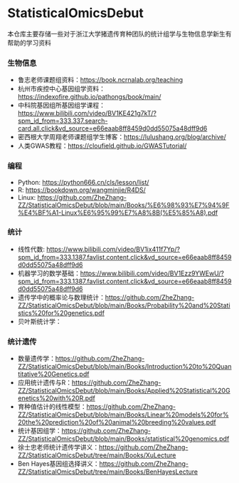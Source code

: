 # StatisticalOmicsDebut

本仓库主要存储一些对于浙江大学猪遗传育种团队的统计组学与生物信息学新生有帮助的学习资料

### 生物信息

+ 鲁志老师课题组资料：https://book.ncrnalab.org/teaching
+ 杭州市疾控中心基因组学资料：https://indexofire.github.io/pathongs/book/main/
+ 中科院基因组所基因组学课程：https://www.bilibili.com/video/BV1KE421g7kT/?spm_id_from=333.337.search-card.all.click&vd_source=e66eaab8ff8459d0dd55075a48dff9d6
+ 密西根大学周翔老师课题组学生博客：https://lulushang.org/blog/archive/
+ 人类GWAS教程：https://cloufield.github.io/GWASTutorial/

### 编程

+ Python: https://python666.cn/cls/lesson/list/
+ R: https://bookdown.org/wangminjie/R4DS/
+ Linux: https://github.com/ZheZhang-ZZ/StatisticalOmicsDebut/blob/main/Books/%E6%98%93%E7%94%9F%E4%BF%A1-Linux%E6%95%99%E7%A8%8B(%E5%85%A8).pdf

### 统计

+ 线性代数: https://www.bilibili.com/video/BV1ix411f7Yp/?spm_id_from=333.1387.favlist.content.click&vd_source=e66eaab8ff8459d0dd55075a48dff9d6
+ 机器学习的数学基础：https://www.bilibili.com/video/BV1Ezz9YWEwU/?spm_id_from=333.1387.favlist.content.click&vd_source=e66eaab8ff8459d0dd55075a48dff9d6
+ 遗传学中的概率论与数理统计：https://github.com/ZheZhang-ZZ/StatisticalOmicsDebut/blob/main/Books/Probability%20and%20Statistics%20for%20genetics.pdf
+ 贝叶斯统计学：

### 统计遗传

+ 数量遗传学：https://github.com/ZheZhang-ZZ/StatisticalOmicsDebut/blob/main/Books/Introduction%20to%20Quantitative%20Genetics.pdf
+ 应用统计遗传与R：https://github.com/ZheZhang-ZZ/StatisticalOmicsDebut/blob/main/Books/Applied%20Statistical%20Genetics%20with%20R.pdf
+ 育种值估计的线性模型：https://github.com/ZheZhang-ZZ/StatisticalOmicsDebut/blob/main/Books/Linear%20models%20for%20the%20prediction%20of%20animal%20breeding%20values.pdf
+ 统计基因组学：https://github.com/ZheZhang-ZZ/StatisticalOmicsDebut/blob/main/Books/statistical%20genomics.pdf
+ 徐士忠老师统计遗传学讲义：https://github.com/ZheZhang-ZZ/StatisticalOmicsDebut/tree/main/Books/XuLecture
+ Ben Hayes基因组选择讲义：https://github.com/ZheZhang-ZZ/StatisticalOmicsDebut/tree/main/Books/BenHayesLecture